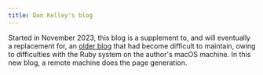 ```yaml
---
title: Dan Kelley's blog
---
```


Started in November 2023, this blog is a supplement to, and will eventually a
replacement for, an [older blog](http://dankelley.github.io/blog/) that had
become difficult to maintain, owing to difficulties with the Ruby system on the
author's macOS machine. In this new blog, a remote machine does the
page generation.
